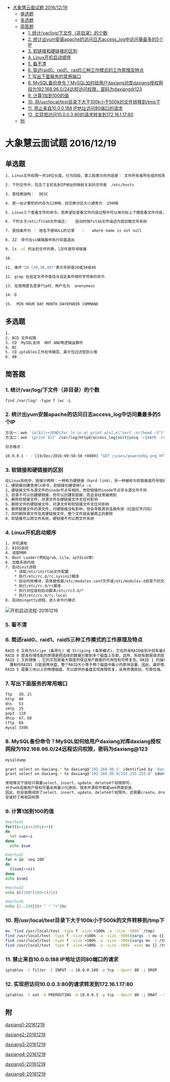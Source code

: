 <!-- TOC -->

- [大象慧云面试题  2016/12/19](#%E5%A4%A7%E8%B1%A1%E6%85%A7%E4%BA%91%E9%9D%A2%E8%AF%95%E9%A2%98--20161219)
    - [单选题](#%E5%8D%95%E9%80%89%E9%A2%98)
    - [多选题](#%E5%A4%9A%E9%80%89%E9%A2%98)
    - [简答题](#%E7%AE%80%E7%AD%94%E9%A2%98)
        - [1. 统计/var/log/下文件（非目录）的个数](#1-%E7%BB%9F%E8%AE%A1varlog%E4%B8%8B%E6%96%87%E4%BB%B6%E9%9D%9E%E7%9B%AE%E5%BD%95%E7%9A%84%E4%B8%AA%E6%95%B0)
        - [2. 统计出yum安装apache的访问日志access_log中访问量最多的5个IP](#2-%E7%BB%9F%E8%AE%A1%E5%87%BAyum%E5%AE%89%E8%A3%85apache%E7%9A%84%E8%AE%BF%E9%97%AE%E6%97%A5%E5%BF%97access_log%E4%B8%AD%E8%AE%BF%E9%97%AE%E9%87%8F%E6%9C%80%E5%A4%9A%E7%9A%845%E4%B8%AAip)
        - [3. 软链接和硬链接的区别](#3-%E8%BD%AF%E9%93%BE%E6%8E%A5%E5%92%8C%E7%A1%AC%E9%93%BE%E6%8E%A5%E7%9A%84%E5%8C%BA%E5%88%AB)
        - [4. Linux开机启动顺序](#4-linux%E5%BC%80%E6%9C%BA%E5%90%AF%E5%8A%A8%E9%A1%BA%E5%BA%8F)
        - [5. 看不清](#5-%E7%9C%8B%E4%B8%8D%E6%B8%85)
        - [6. 简述raid0、raid1、raid5三种工作模式的工作原理及特点](#6-%E7%AE%80%E8%BF%B0raid0raid1raid5%E4%B8%89%E7%A7%8D%E5%B7%A5%E4%BD%9C%E6%A8%A1%E5%BC%8F%E7%9A%84%E5%B7%A5%E4%BD%9C%E5%8E%9F%E7%90%86%E5%8F%8A%E7%89%B9%E7%82%B9)
        - [7. 写出下面服务的常用端口](#7-%E5%86%99%E5%87%BA%E4%B8%8B%E9%9D%A2%E6%9C%8D%E5%8A%A1%E7%9A%84%E5%B8%B8%E7%94%A8%E7%AB%AF%E5%8F%A3)
        - [8. MySQL备份命令？MySQL如何给用户daxiang对库daxiang授权网段为192.168.96.0/24远程访问权限，密码为daxiang@123](#8-mysql%E5%A4%87%E4%BB%BD%E5%91%BD%E4%BB%A4mysql%E5%A6%82%E4%BD%95%E7%BB%99%E7%94%A8%E6%88%B7daxiang%E5%AF%B9%E5%BA%93daxiang%E6%8E%88%E6%9D%83%E7%BD%91%E6%AE%B5%E4%B8%BA19216896024%E8%BF%9C%E7%A8%8B%E8%AE%BF%E9%97%AE%E6%9D%83%E9%99%90%E5%AF%86%E7%A0%81%E4%B8%BAdaxiang123)
        - [9. 计算1加到100的值](#9-%E8%AE%A1%E7%AE%971%E5%8A%A0%E5%88%B0100%E7%9A%84%E5%80%BC)
        - [10. 将/usr/local/test目录下大于100k小于500k的文件转移到/tmp下](#10-%E5%B0%86usrlocaltest%E7%9B%AE%E5%BD%95%E4%B8%8B%E5%A4%A7%E4%BA%8E100k%E5%B0%8F%E4%BA%8E500k%E7%9A%84%E6%96%87%E4%BB%B6%E8%BD%AC%E7%A7%BB%E5%88%B0tmp%E4%B8%8B)
        - [11. 禁止来自10.0.0.188 IP地址访问80端口的请求](#11-%E7%A6%81%E6%AD%A2%E6%9D%A5%E8%87%AA1000188-ip%E5%9C%B0%E5%9D%80%E8%AE%BF%E9%97%AE80%E7%AB%AF%E5%8F%A3%E7%9A%84%E8%AF%B7%E6%B1%82)
        - [12. 实现把访问10.0.0.3:80的请求转发到172.16.1.17:80](#12-%E5%AE%9E%E7%8E%B0%E6%8A%8A%E8%AE%BF%E9%97%AE1000380%E7%9A%84%E8%AF%B7%E6%B1%82%E8%BD%AC%E5%8F%91%E5%88%B01721611780)
    - [附](#%E9%99%84)

<!-- /TOC -->

# 大象慧云面试题  2016/12/19

## 单选题

```sh
1. Linux文件权限一共10位长度，分为四段，第三段表示的内容是： 文件所有者所在组的权限

2. 下列文件中，包含了主机名到IP地址的映射关系的文件是  /etc/hosts

3. 查找表结构：  DESC

4. 若一台计算机的内存为128MB，则交换分区大小通常为  256MB

5. Linux三个查看文件的命令。若希望在查看文件内容过程中可以用光标上下键查看文件内容，应使用 less

6. 下列关于/etc/fstab文件描述：   启动时按fstab文件描述内容加载文件系统

7. 查找条件为 ： 姓名不是NULL的记录   ：   where name is not null

8. ZZ  命令在vi编辑器中执行存盘退出

9. ls -al 列出的文件列表，l文件是符号链接

10. 

11. 条件"IN (20,30,40)"表示年龄是20或30或40

12. grep 在给定文件中查找与设定条件相符字符串的命令

13. 在使用匿名登录ftp时，用户名为  anonymous

14. D

15.  MIN HOUR DAY MONTH DAYOFWEEK COMMAND
```

## 多选题

```sh
1. 
2. BCD 文件权限
3. CD  MySQL支持  NOT AND等逻辑运算符
4. BC 
5. CD iptables工作在传输层，属于包过滤型防火墙
6. AB
```

## 简答题

### 1. 统计/var/log/下文件（非目录）的个数

    find /var/log/ -type f |wc -L

### 2. 统计出yum安装apache的访问日志access_log中访问量最多的5个IP

```bash
方法一：awk '{a[$1]++}END{for (n in a) print a[n],n|"sort -nr|head -5"}' /var/log/httpd/access_log
方法二：awk '{print $1}' /var/log/httpd/access_log|sort|uniq -c|sort -nr|head -5

日志格式：

10.0.0.1 - - [19/Dec/2016:09:50:50 +0800] "GET /icons/poweredby.png HTTP/1.1" 304 - "http://10.0.0.8/" "Mozilla/5.0 (Windows NT 10.0; WOW64; rv:50.0) Gecko/20100101 Firefox/50.0"
```

### 3. 软链接和硬链接的区别

```txt
在Linux系统中，链接分两种：一种称为硬链接（hard link），另一种被称为软链接或符号链接（symbolic link）
1、硬链接创建使用ln命令，软链接创建使用ln –s
2、硬链接文件与源文件的inode节点号相同，而软链接的inode节点号与源文件不同
3、目录不可以创建硬链接，但可以创建软链接，而且会经常被用到
4、删除软链接文件，对源文件及硬链接文件无任何影响
5、删除文件的硬链接文件，对源文件和软链接文件无任何影响
6、删除链接文件的源文件，对硬链接没有影响，但会导致其软连接失效（红底红字闪烁）
7、同时删除源文件及其硬链接文件，整个文件就会被真正的删除
8、软链接可以跨文件系统，硬链接不可以跨文件系统
```

### 4. Linux开机启动顺序

```txt
1. 开机通电
2. BIOS自检
4. 读取MBR
5. Boot Loader(例如grub、Lilo、spfdisk等）
6. 加载系统内核
7. 启动init进程
    * 读取/etc/inittab文件配置
    * 执行/etc/rc.d/rc.sysinit脚本
    * 启动内核模块，具体是依据/etc/modules.conf文件或/etc/modules.d目录下的文件来装载内核模块。
    * 执行/etc/rc.d/rc脚本
    * 执行对应级别启动脚本/etc/rc3.d/*
    * 执行/etc/rc.d/rc.local
8. 启动mingetty进程，进入命令行模式
```
![开机启动流程-20161219](http://oi480zo5x.bkt.clouddn.com/Linux_project/开机启动流程-20161219.jpg?imageView/2/w/600/q/100)

### 5. 看不清

### 6. 简述raid0、raid1、raid5三种工作模式的工作原理及特点

```txt
RAID 0 又称为Stripe (条带化) 或 Striping (条带模式)，它在所有RAID级别中具有最高存储性能。
RAID 0 提高存储性能的原理是把连续的数据分散到多个磁盘上存取，这样，系统有数据请求就可以被多个磁盘并行的执行，每个磁盘执行属于它自己的那部分数据请求。这种数据上的并行操作可以充分利用总线的带宽，显著提高磁盘整体存取性能
RAID 1 又称镜像 ，它的宗旨是最大限度的保证用户数据的可用性和可修复性。RAID 1 的操作方式是把用户写入硬盘的数据100%的自动复制到另一个硬盘上，从而实现存储双份数据
  要制作RAID1 只能是两块盘，整个RAID大小等于两个磁盘中最小的那块容量，因此，最好使用相同大小的磁盘 在存储时同时写入两块磁盘，实现数据完整备份，但相对降低了写入的性能，但读取数据可以并发，相当于两块RAID 0 的读取效率。
RAID 5 需要三块以上的物理磁盘，可以提供热备盘实现故障恢复，采用奇偶效验，可靠性强，只有同时损坏两块盘数据才会损坏，只损坏1块盘是，系统会根据效验重建数据，临时提供服务，此时如果有热备盘，系统还会自动在热备盘上重建故障磁盘上的数据
```

### 7. 写出下面服务的常用端口

```txt
ftp   20、21
http  80
dns   53
smtp  25
pop3  110
dhcp  67、68
tftp  69
mysql 3306
```

### 8. MySQL备份命令？MySQL如何给用户daxiang对库daxiang授权网段为192.168.96.0/24远程访问权限，密码为daxiang@123

```bash
mysqldump

grant select on daxiang.* to daxiang@'192.168.96.%' identified by 'daxiang@123'
grant select on daxiang.* to daxiang@'192.168.96.0/255.255.255.0' identified by 'daxiang@123'

常规情况下授权只需要select、insert、update、delete4个权限即可，
对于web连接用户授权尽量采用最小化原则，很多开源软件都是web界面安装，
因此，在安装期间除了select、insert、update、delete4个权限外，还需要create、drop等比较危险的权限，
安装好了再收回权限

```

### 9. 计算1加到100的值

```bash
#method1
for((i=1;i<=100;i++))
do
  let sum+=i
done
  echo $sum

#method2
for n in `seq 100`
do
  ((sum1+=n))
done
echo $sum1

#method3
echo $((100*(100+1)/2))

#method4
echo {1..100}|tr " " "+"|bc
```

### 10. 将/usr/local/test目录下大于100k小于500k的文件转移到/tmp下

```sh
mv `find /usr/local/test -type f -size +100k -a -size -500k` /tmp/
find /usr/local/test -type f -size +100k -a -size -500k|xargs -i mv {} /tmp/
find /usr/local/test -type f -size +100k -a -size -500k|xargs mv -t /tmp/
find /usr/local/test -type f -size +100k -a -size -500k -exec mv {} /tmp/ \;
```

### 11. 禁止来自10.0.0.188 IP地址访问80端口的请求

```sh
iptables -t filter -I INPUT -s 10.0.0.188 -p tcp --dport 80 -j DROP
```

### 12. 实现把访问10.0.0.3:80的请求转发到172.16.1.17:80

```sh
iptables -t nat -A PREROUTING -d 10.0.0.3 -p tcp --dport 80 -j DNAT --to-destination 172.16.1.17:80
```

## 附

[daxiang1-20161219](http://oi480zo5x.bkt.clouddn.com/Linux_project/daxiang1-20161219.jpg)

[daxiang2-20161219](http://oi480zo5x.bkt.clouddn.com/Linux_project/daxiang2-20161219.jpg)

[daxiang3-20161219](http://oi480zo5x.bkt.clouddn.com/Linux_project/daxiang3-20161219.jpg)

[daxiang4-20161219](http://oi480zo5x.bkt.clouddn.com/Linux_project/daxiang4-20161219.jpg)

[daxiang5-20161219](http://oi480zo5x.bkt.clouddn.com/Linux_project/daxiang5-20161219.jpg)

[daxiang6-20161219](http://oi480zo5x.bkt.clouddn.com/Linux_project/daxiang6-20161219.jpg)
